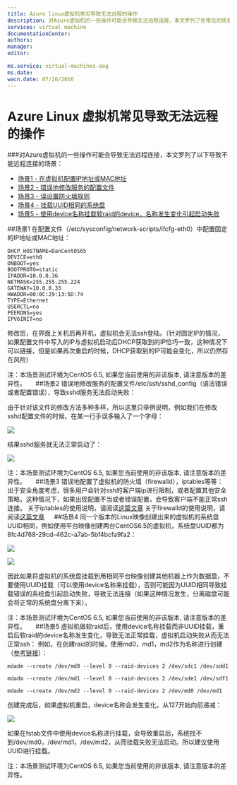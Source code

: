 ```yaml
---
title: Azure linux虚拟机常见导致无法远程的操作
description: 对Azure虚拟机的一些操作可能会导致无法远程连接，本文罗列了些常见的场景。
services: virtual machine
documentationCenter: 
authors: 
manager: 
editor: 

ms.service: virtual-machines-aog
ms.date: 
wacn.date: 07/26/2016
---
```


# Azure Linux 虚拟机常见导致无法远程的操作

###对Azure虚拟机的一些操作可能会导致无法远程连接，本文罗列了以下导致不能远程连接的场景：

- [场景1 - 在虚拟机配置IP地址或MAC地址](#scenario01)
- [场景2 - 错误地修改服务的配置文件](#scenario02)
- [场景3 - 误设置防火墙规则](#scenario03)
- [场景4 - 挂载UUID相同的系统盘](#scenario04)
- [场景5 - 使用device名称挂载软raid的device，名称发生变化引起启动失败](#scenario05)

##<a id="scenario01"></a>场景1 
在配置文件（/etc/sysconfig/network-scripts/ifcfg-eth0）中配置固定的IP地址或MAC地址：

    DHCP_HOSTNAME=DanCentOS65
    DEVICE=eth0
    ONBOOT=yes
    BOOTPROTO=static
    IPADDR=10.0.0.36
    NETMASK=255.255.255.224
    GATEWAY=10.0.0.33
    HWADDR=00:0C:29:13:5D:74
    TYPE=Ethernet
    USERCTL=no
    PEERDNS=yes
    IPV6INIT=no

修改后，在界面上关机后再开机，虚拟机会无法ssh登陆。（针对固定IP的情况，如果配置文件中写入的IP与虚拟机启动后DHCP获取到的IP恰巧一致，这种情况下可以链接，但是如果再次重启的时候，DHCP获取到的IP可能会变化，所以仍然存在风险）

注：本场景测试环境为CentOS 6.5, 如果您当前使用的非该版本, 请注意版本的差异性。
 
##<a id="scenario02"></a>场景2 
错误地修改服务的配置文件/etc/ssh/sshd_config（语法错误或者配置错误），导致sshd服务无法启动失败：

由于针对该文件的修改方法多种多样，所以这里只举例说明，例如我们在修改sshd配置文件的时候，在某一行手误多输入了一个字母：

![](./media/aog-virtual-machines-linux-scenarios-unable-to-remote/scenario-02-01.png) 

结果sshd服务就无法正常启动了：

 ![](./media/aog-virtual-machines-linux-scenarios-unable-to-remote/scenario-02-02.png) 

 注：本场景测试环境为CentOS 6.5, 如果您当前使用的非该版本, 请注意版本的差异性。
 
##<a id="scenario03"></a>场景3
错误地配置了虚拟机的防火墙（firewalld），iptables等等：
出于安全角度考虑，很多用户会针对ssh的客户端ip进行限制，或者配置其他安全策略，这种情况下，如果出现配置不当或者错误配置，会导致客户端不能正常ssh连接。
关于iptables的使用说明，请阅读[这篇文章](https://wiki.centos.org/HowTos/Network/IPTables)
关于firewalld的使用说明，请阅读[这篇文章](https://access.redhat.com/documentation/zh-CN/Red_Hat_Enterprise_Linux/7/html/Security_Guide/sec-Using_Firewalls.html#sec-Introduction_to_firewalld)
 
##<a id="scenario04"></a>场景4 
同一个版本的Linux映像创建出来的虚拟机的系统盘UUID相同，例如使用平台映像创建两台CentOS6.5的虚拟机，系统盘UUID都为8fc4d768-29cd-462c-a7ab-5bf4bcfa9fa2：

  ![](./media/aog-virtual-machines-linux-scenarios-unable-to-remote/scenario-04-01.png) 

  ![](./media/aog-virtual-machines-linux-scenarios-unable-to-remote/scenario-04-02.png) 

因此如果将虚拟机的系统盘挂载到用相同平台映像创建其他机器上作为数据盘，不要使用UUID挂载（可以使用device名称来挂载），否则可能因为UUID相同导致挂载错误的系统盘引起启动失败，导致无法连接（如果这种情况发生，分离磁盘可能会将正常的系统盘分离下来）。

注：本场景测试环境为CentOS 6.5, 如果您当前使用的非该版本, 请注意版本的差异性。
 
##<a id="scenario05"></a>场景5 
虚拟机做软raid后，使用device名称挂载而非UUID挂载，重启后软raid的device名称发生变化，导致无法正常挂载，虚拟机启动失败从而无法正常ssh：
例如，在创建raid的时候，使用md0，md1，md2作为名称进行创建（[参考链接](./virtual-machines/virtual-machines-linux-configure-raid.md)）：

`mdadm --create /dev/md0 --level 0 --raid-devices 2 /dev/sdc1 /dev/sdd1`

`mdadm --create /dev/md1 --level 0 --raid-devices 2 /dev/sde1 /dev/sdf1`

`mdadm --create /dev/md2 --level 0 --raid-devices 2 /dev/md0 /dev/md1`

创建完成后，如果虚拟机重启，device名称会发生变化，从127开始向前递减：

  ![](./media/aog-virtual-machines-linux-scenarios-unable-to-remote/scenario-05-01.png) 

如果在fstab文件中使用device名称进行挂载，会导致重启后，系统找不到/dev/md0，/dev/md1，/dev/md2，从而挂载失败无法启动。所以建议使用UUID进行挂载。

注：本场景测试环境为CentOS 6.5, 如果您当前使用的非该版本, 请注意版本的差异性。